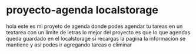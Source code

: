 # proyecto-agenda localstorage

hola este es mi proyeto de agenda donde podes agendar tu tareas en un textarea con un limite de letras lo mejor del proyecto es que lo que agendas queda guardado en el localstorage
si recargas la pagina la informacion se mantiene y asi podes ir agregando tareas o eliminar

